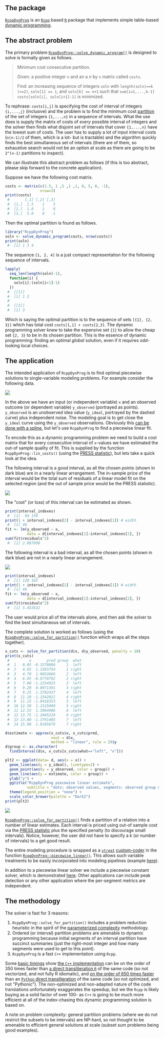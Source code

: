 
<!-- README.md is generated from README.Rmd. Please edit that file -->
The package
-----------

[`RcppDynProg`](https://github.com/WinVector/RcppDynProg) is an [`Rcpp`](https://CRAN.R-project.org/package=Rcpp) based [`R`](https://www.r-project.org) package that implements simple table-based [dynamic programming](https://en.wikipedia.org/wiki/Dynamic_programming).

The abstract problem
--------------------

The primary problem [`RcppDynProg::solve_dynamic_program()`](https://winvector.github.io/RcppDynProg/reference/solve_dynamic_program.html) is designed to solve is formally given as follows.

> Minimum cost consecutive partition.
>
> Given: a positive integer `n` and an a *n* by `n` matrix called `costs`.
>
> Find: an increasing sequence of integers `soln` with `length(soln)==k (>=2)`, `soln[1] == 1`, and `soln[k] == n+1` such that `sum[i=1,...,k-1] costs[soln[i], soln[i+1]-1]` is minimized.

To rephrase: `costs[i,j]` is specifying the cost of interval of integers `{i,...,j}` (inclusive) and the problem is to find the minimum cost [partition](https://en.wikipedia.org/wiki/Partition_of_a_set) of the set of integers `{1,...,n}` in a sequence of intervals. What the use does is supply the matrix of costs of *every* possible interval of integers and the solver then finds what disjoint *set* of intervals that cover `{1,...,n}` have the lowest sum of costs. The user has to supply a lot of input interval costs (`n(n-1)/2` of them, which is a lot- but is tractable) and the algorithm quickly finds the best simultaneous set of intervals (there are of them, so exhaustive search would not be an option at scale as there are going to be `2^(n-1)` partitions to inspect).

We can illustrate this abstract problem as follows (if this is too abstract, please skip forward to the concrete application).

Suppose we have the following cost matrix.

``` r
costs <- matrix(c(1.5, 1 ,5 ,1 ,1, 0, 5, 0, -1), 
                nrow=3)
print(costs)
 #       [,1] [,2] [,3]
 #  [1,]  1.5    1    5
 #  [2,]  1.0    1    0
 #  [3,]  5.0    0   -1
```

Then the optimal partition is found as follows.

``` r
library("RcppDynProg")
soln <- solve_dynamic_program(costs, nrow(costs))
print(soln)
 #  [1] 1 3 4
```

The sequence `[1, 2, 4]` is a just compact representation for the following sequence of intervals.

``` r
lapply(
  seq_len(length(soln)-1),
  function(i) {
    soln[i]:(soln[i+1]-1)
  })
 #  [[1]]
 #  [1] 1 2
 #  
 #  [[2]]
 #  [1] 3
```

Which is saying the optimal partition is to the sequence of sets `[{1}, {2, 3}]` which has total cost `costs[1,1] + costs[2,3]`. The dynamic programming solver knew to take the expensive set `{1}` to allow the cheap set `{2, 3}` to be in its chosen partition. This is the essence of dynamic programming: finding an optimal *global* solution, even if it requires odd-looking local choices.

The application
---------------

The intended application of `RcppDynProg` is to find optimal piecewise solutions to single-variable modeling problems. For example consider the following data.

<img src="tools/README-r1-1.png" style="display: block; margin: auto;" />

In the above we have an input (or independent variable) `x` and an observed outcome (or dependent variable) `y_observed` (portrayed as points). `y_observed` is an unobserved idea value (`y_ideal`, portrayed by the dashed curve) plus independent noise. The modeling goal is to get close the `y_ideal` curve using the `y_observed` observations. Obviously this [can be done with a spline](https://github.com/WinVector/RcppDynProg/blob/master/extras/SegmentationL.md), but let's use `RcppDynProg` to find a piecewise linear fit.

To encode this as a dynamic programming problem we need to build a cost matrix that for every consecutive interval of `x`-values we have estimated the out-of sample quality of fit. This is supplied by the function `RcppDynProg::lin_costs()` (using the [PRESS statistic](http://www.win-vector.com/blog/2014/09/estimating-generalization-error-with-the-press-statistic/)), but lets take a quick look at the idea.

The following interval is a good interval, as all the chosen points (shown in dark blue) are in a nearly linear arrangement. The in-sample price of the interval would be the total sum of residuals of a linear model fit on the selected region (and the out of sample price would be the PRESS statistic).

<img src="tools/README-rg1-1.png" style="display: block; margin: auto;" />

The "cost" (or loss) of this interval can be estimated as shown.

``` r
print(interval_indexes)
 #  [1]  94 139
print(1 + interval_indexes[2] - interval_indexes[1]) # width
 #  [1] 46
fit <- lm(y_observed ~ x, 
          data = d[interval_indexes[1]:interval_indexes[2], ])
sum(fit$residuals^2)
 #  [1] 2.807998
```

The following interval is a bad interval, as all the chosen points (shown in dark blue) are not in a nearly linear arrangement.

<img src="tools/README-rb1-1.png" style="display: block; margin: auto;" />

``` r
print(interval_indexes)
 #  [1] 120 165
print(1 + interval_indexes[2] - interval_indexes[1]) # width
 #  [1] 46
fit <- lm(y_observed ~ x, 
          data = d[interval_indexes[1]:interval_indexes[2], ])
sum(fit$residuals^2)
 #  [1] 5.453532
```

The user would price all of the intervals alone, and then ask the solver to find the best simultaneous set of intervals.

The complete solution is worked as follows (using the [`RcppDynProg::solve_for_partition()`](https://winvector.github.io/RcppDynProg/reference/solve_for_partition.html) function which wraps all the steps together).

``` r
x_cuts <- solve_for_partition(d$x, d$y_observed, penalty = 10)
print(x_cuts)
 #         x       pred group  what
 #  1   0.05 -0.1570880     1  left
 #  2   4.65  1.1593754     1 right
 #  3   4.70  1.0653666     2  left
 #  4   6.95 -0.9770792     2 right
 #  5   7.00 -1.2254925     3  left
 #  6   9.20  0.8971391     3 right
 #  7   9.25  1.3792437     4  left
 #  8  11.10 -1.1542021     4 right
 #  9  11.15 -1.0418353     5  left
 #  10 12.50  1.1519490     5 right
 #  11 12.55  1.3964906     6  left
 #  12 13.75 -1.2045219     6 right
 #  13 13.80 -1.3791405     7  left
 #  14 15.00  1.0195679     7 right

d$estimate <- approx(x_cuts$x, x_cuts$pred, 
                     xout = d$x, 
                     method = "linear", rule = 2)$y
d$group <- as.character(
  findInterval(d$x, x_cuts[x_cuts$what=="left", "x"]))

plt2 <- ggplot(data= d, aes(x = x)) + 
  geom_line(aes(y = y_ideal), linetype=2) +
  geom_point(aes(y = y_observed, color = group)) +
  geom_line(aes(y = estimate, color = group)) +
  ylab("y") +
  ggtitle("RcppDynProg piecewise linear estimate",
          subtitle = "dots: observed values, segments: observed group means, dashed line: unobserved true values") + 
  theme(legend.position = "none") +
  scale_color_brewer(palette = "Dark2")
print(plt2)
```

<img src="tools/README-r2-1.png" style="display: block; margin: auto;" />

[`RcppDynProg::solve_for_partition()`](https://winvector.github.io/RcppDynProg/reference/solve_for_partition.html) finds a partition of a relation into a number of linear estimates. Each interval is priced using out-of sample cost via the [PRESS statistic](http://www.win-vector.com/blog/2014/09/estimating-generalization-error-with-the-press-statistic/) plus the specified penalty (to discourage small intervals). Notice, however, the user did not have to specify a *k* (or number of intervals) to a get good result.

The entire modeling procedure is wrapped as a [`vtreat`](https://github.com/WinVector/vtreat) [custom-coder](http://www.win-vector.com/blog/2017/09/custom-level-coding-in-vtreat/) in the function [`RcppDynProg::piecewise_linear()`](https://winvector.github.io/RcppDynProg/reference/piecewise_linear.html). This allows such variable treatments to be easily incorporated into modeling pipelines (example [here](https://github.com/WinVector/zmPDSwR/blob/master/KDD2009/KDD2009vtreat.md)).

In addition to a piecewise linear solver we include a piecewise constant solver, which is demonstrated [here](https://winvector.github.io/RcppDynProg/articles/Segmentation.html). Other applications can include peak detection or any other application where the per-segment metrics are independent.

The methodology
---------------

The solver is fast for 3 reasons:

1.  `RcppDynProg::solve_for_partition()` includes a problem reduction heuristic in the spirit of the [parameterized complexity](https://www.springer.com/us/book/9780387948836) methodology.
2.  Ordered (or interval) partition problems are amenable to dynamic programming because initial segments of an interval partition have succinct summaries (just the right-most integer and how many segments were used to get to this point).
3.  `RcppDynProg` is a fast `C++` implementation using `Rcpp`.

Some [basic timings](https://github.com/WinVector/RcppDynProg/blob/master/extras/Timings.md) show [the `C++` implementation](https://github.com/WinVector/RcppDynProg/blob/master/src/dyn_prog.cpp) can be on the order of 350 times faster than [a direct transliteration `R`](https://github.com/WinVector/RcppDynProg/blob/master/R/solve_dyn_R.R) of the same code (so not vectorized, and not fully R idiomatic), and [on the order of 650 times faster](https://github.com/WinVector/RcppDynProg/blob/master/extras/time_python.ipynb) than an [`Python` direct transliteration](https://github.com/WinVector/RcppDynProg/blob/master/extras/DynProg.py) of the same code (so not optimized, and not "Pythonic"). The non-optimized and non-adapted nature of the code translations unfortunately exaggerates the speedup, but we the `Rcpp` is likely buying as a solid factor of over 100- as `C++` is going to be much more efficient at all of the index-chasing this dynamic programming solution is based on.

A note on problem complexity: general partition problems (where we do not restrict the subsets to be intervals) are NP-hard, so not thought to be amenable to efficient general solutions at scale (subset sum problems being good examples).
